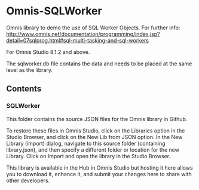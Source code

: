 # Omnis-SQLWorker
Omnis library to demo the use of SQL Worker Objects.
For further info:
http://www.omnis.net/documentation/programming/index.jsp?detail=07sqlprog.html#sql-multi-tasking-and-sql-workers

For Omnis Studio 8.1.2 and above.

The sqlworker.db file contains the data and needs to be placed at the same level as the library.

## Contents
### SQLWorker
This folder contains the source JSON files for the Omnis library in Github. 

To restore these files in Omnis Studio, click on the Libraries option in the Studio Browser, and click on the New Lib from JSON option. In the New Library (import) dialog, navigate to this source folder (containing library.json), and then specify a different folder or location for the new Library. Click on Import and open the library in the Studio Browser. 

This library is available in the Hub in Omnis Studio but hosting it here allows you to download it, enhance it, and submit your changes here to share with other developers. 
